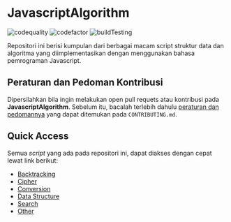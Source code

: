 # JavascriptAlgorithm
![codequality](https://img.shields.io/lgtm/grade/javascript/github/bellshade/JavascriptAlgorithm?label=code%20quality%3A%20js&style=for-the-badge)
![codefactor](https://img.shields.io/codefactor/grade/github/bellshade/JavascriptAlgorithm/main?label=code%20factor%20quality&style=for-the-badge)
![buildTesting](https://img.shields.io/github/workflow/status/bellshade/JavascriptAlgorithm/Node%20CI?style=for-the-badge)

Repositori ini berisi kumpulan dari berbagai macam script struktur data dan algoritma yang diimplementasikan dengan menggunakan bahasa pemrograman Javascript.

## Peraturan dan Pedoman Kontribusi
Dipersilahkan bila ingin melakukan open pull requets atau kontribusi pada **JavascriptAlgorithm**. Sebelum itu, bacalah terlebih dahulu [peraturan dan pedomannya](CONTRIBUTING.md) yang dapat ditemukan pada ``CONTRIBUTING.md``.

## Quick Access
Semua *script* yang ada pada repositori ini, dapat diakses dengan cepat lewat link berikut:
- [Backtracking](https://github.com/bellshade/JavascriptAlgorithm/tree/main/backtracking)
- [Cipher](https://github.com/bellshade/JavascriptAlgorithm/tree/main/chiper)
- [Conversion](https://github.com/bellshade/JavascriptAlgorithm/tree/main/conversion)
- [Data Structure](https://github.com/bellshade/JavascriptAlgorithm/tree/main/data_structure)
- [Search](https://github.com/bellshade/JavascriptAlgorithm/tree/main/search)
- [Other](https://github.com/bellshade/JavascriptAlgorithm/tree/main/other)
